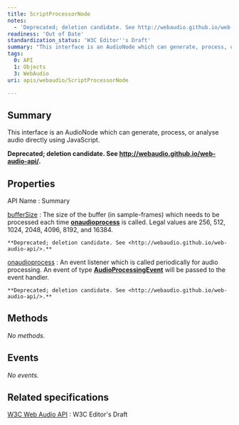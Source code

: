 ```yaml
---
title: ScriptProcessorNode
notes:
  - 'Deprecated; deletion candidate. See http://webaudio.github.io/web-audio-api/.'
readiness: 'Out of Date'
standardization_status: 'W3C Editor''s Draft'
summary: "This interface is an AudioNode which can generate, process, or analyse audio directly using JavaScript.\n"
tags:
  0: API
  1: Objects
  3: WebAudio
uri: apis/webaudio/ScriptProcessorNode

---
```

## <span>Summary</span>

This interface is an AudioNode which can generate, process, or analyse audio directly using JavaScript.

**Deprecated; deletion candidate. See <http://webaudio.github.io/web-audio-api/>.**

## <span>Properties</span>

API Name
:   Summary

[bufferSize](/apis/webaudio/ScriptProcessorNode/bufferSize)
:   The size of the buffer (in sample-frames) which needs to be processed each time [**onaudioprocess**](/apis/webaudio/ScriptProcessorNode/onaudioprocess) is called. Legal values are 256, 512, 1024, 2048, 4096, 8192, and 16384.

    **Deprecated; deletion candidate. See <http://webaudio.github.io/web-audio-api/>.**

[onaudioprocess](/apis/webaudio/ScriptProcessorNode/onaudioprocess)
:   An event listener which is called periodically for audio processing. An event of type [**AudioProcessingEvent**](/apis/webaudio/AudioProcessingEvent) will be passed to the event handler.

    **Deprecated; deletion candidate. See <http://webaudio.github.io/web-audio-api/>.**

## <span>Methods</span>

*No methods.*

## <span>Events</span>

*No events.*

## <span>Related specifications</span>

[W3C Web Audio API](http://webaudio.github.io/web-audio-api/)
:   W3C Editor's Draft

